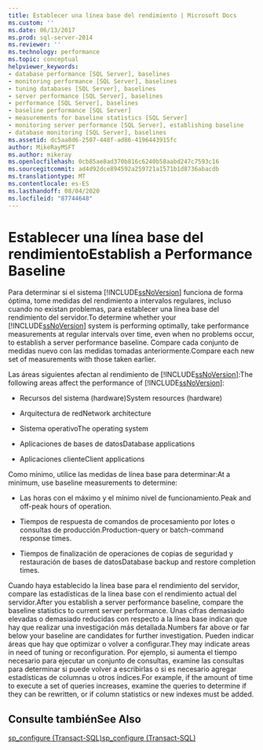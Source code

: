 ```yaml
---
title: Establecer una línea base del rendimiento | Microsoft Docs
ms.custom: ''
ms.date: 06/13/2017
ms.prod: sql-server-2014
ms.reviewer: ''
ms.technology: performance
ms.topic: conceptual
helpviewer_keywords:
- database performance [SQL Server], baselines
- monitoring performance [SQL Server], baselines
- tuning databases [SQL Server], baselines
- server performance [SQL Server], baselines
- performance [SQL Server], baselines
- baseline performance [SQL Server]
- measurements for baseline statistics [SQL Server]
- monitoring server performance [SQL Server], establishing baseline
- database monitoring [SQL Server], baselines
ms.assetid: dc5aa8d6-2507-448f-ad86-4196443915fc
author: MikeRayMSFT
ms.author: mikeray
ms.openlocfilehash: 0cb85ae8ad370b816c6240b58aabd247c7593c16
ms.sourcegitcommit: ad4d92dce894592a259721a1571b1d8736abacdb
ms.translationtype: MT
ms.contentlocale: es-ES
ms.lasthandoff: 08/04/2020
ms.locfileid: "87744648"
---
```

# <a name="establish-a-performance-baseline"></a><span data-ttu-id="72085-102">Establecer una línea base del rendimiento</span><span class="sxs-lookup"><span data-stu-id="72085-102">Establish a Performance Baseline</span></span>
  <span data-ttu-id="72085-103">Para determinar si el sistema [!INCLUDE[ssNoVersion](../../includes/ssnoversion-md.md)] funciona de forma óptima, tome medidas del rendimiento a intervalos regulares, incluso cuando no existan problemas, para establecer una línea base del rendimiento del servidor.</span><span class="sxs-lookup"><span data-stu-id="72085-103">To determine whether your [!INCLUDE[ssNoVersion](../../includes/ssnoversion-md.md)] system is performing optimally, take performance measurements at regular intervals over time, even when no problems occur, to establish a server performance baseline.</span></span> <span data-ttu-id="72085-104">Compare cada conjunto de medidas nuevo con las medidas tomadas anteriormente.</span><span class="sxs-lookup"><span data-stu-id="72085-104">Compare each new set of measurements with those taken earlier.</span></span>  
  
 <span data-ttu-id="72085-105">Las áreas siguientes afectan al rendimiento de [!INCLUDE[ssNoVersion](../../includes/ssnoversion-md.md)]:</span><span class="sxs-lookup"><span data-stu-id="72085-105">The following areas affect the performance of [!INCLUDE[ssNoVersion](../../includes/ssnoversion-md.md)]:</span></span>  
  
-   <span data-ttu-id="72085-106">Recursos del sistema (hardware)</span><span class="sxs-lookup"><span data-stu-id="72085-106">System resources (hardware)</span></span>  
  
-   <span data-ttu-id="72085-107">Arquitectura de red</span><span class="sxs-lookup"><span data-stu-id="72085-107">Network architecture</span></span>  
  
-   <span data-ttu-id="72085-108">Sistema operativo</span><span class="sxs-lookup"><span data-stu-id="72085-108">The operating system</span></span>  
  
-   <span data-ttu-id="72085-109">Aplicaciones de bases de datos</span><span class="sxs-lookup"><span data-stu-id="72085-109">Database applications</span></span>  
  
-   <span data-ttu-id="72085-110">Aplicaciones cliente</span><span class="sxs-lookup"><span data-stu-id="72085-110">Client applications</span></span>  
  
 <span data-ttu-id="72085-111">Como mínimo, utilice las medidas de línea base para determinar:</span><span class="sxs-lookup"><span data-stu-id="72085-111">At a minimum, use baseline measurements to determine:</span></span>  
  
-   <span data-ttu-id="72085-112">Las horas con el máximo y el mínimo nivel de funcionamiento.</span><span class="sxs-lookup"><span data-stu-id="72085-112">Peak and off-peak hours of operation.</span></span>  
  
-   <span data-ttu-id="72085-113">Tiempos de respuesta de comandos de procesamiento por lotes o consultas de producción.</span><span class="sxs-lookup"><span data-stu-id="72085-113">Production-query or batch-command response times.</span></span>  
  
-   <span data-ttu-id="72085-114">Tiempos de finalización de operaciones de copias de seguridad y restauración de bases de datos</span><span class="sxs-lookup"><span data-stu-id="72085-114">Database backup and restore completion times.</span></span>  
  
 <span data-ttu-id="72085-115">Cuando haya establecido la línea base para el rendimiento del servidor, compare las estadísticas de la línea base con el rendimiento actual del servidor.</span><span class="sxs-lookup"><span data-stu-id="72085-115">After you establish a server performance baseline, compare the baseline statistics to current server performance.</span></span> <span data-ttu-id="72085-116">Unas cifras demasiado elevadas o demasiado reducidas con respecto a la línea base indican que hay que realizar una investigación más detallada.</span><span class="sxs-lookup"><span data-stu-id="72085-116">Numbers far above or far below your baseline are candidates for further investigation.</span></span> <span data-ttu-id="72085-117">Pueden indicar áreas que hay que optimizar o volver a configurar.</span><span class="sxs-lookup"><span data-stu-id="72085-117">They may indicate areas in need of tuning or reconfiguration.</span></span> <span data-ttu-id="72085-118">Por ejemplo, si aumenta el tiempo necesario para ejecutar un conjunto de consultas, examine las consultas para determinar si puede volver a escribirlas o si es necesario agregar estadísticas de columnas u otros índices.</span><span class="sxs-lookup"><span data-stu-id="72085-118">For example, if the amount of time to execute a set of queries increases, examine the queries to determine if they can be rewritten, or if column statistics or new indexes must be added.</span></span>  
  
## <a name="see-also"></a><span data-ttu-id="72085-119">Consulte también</span><span class="sxs-lookup"><span data-stu-id="72085-119">See Also</span></span>  
 [<span data-ttu-id="72085-120">sp_configure &#40;Transact-SQL&#41;</span><span class="sxs-lookup"><span data-stu-id="72085-120">sp_configure &#40;Transact-SQL&#41;</span></span>](/sql/relational-databases/system-stored-procedures/sp-configure-transact-sql)  
  
  
